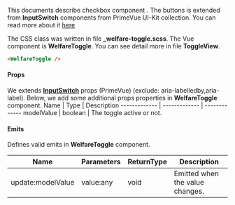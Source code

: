 This documents describe checkbox component . The buttons is extended from **InputSwitch** components from PrimeVue UI-Kit collection.
You can read more about it [here](https://primevue.org/inputswitch/)

The CSS class was written in file **\_welfare-toggle.scss**. The Vue component is **WelfareToggle**.
You can see detail more in file **ToggleView**.

```html
<WelfareToggle />
```

#### Props

We extends [**InputSwitch**](https://primevue.org/inputswitch/) props (PrimeVue) (exclude: aria-labelledby,aria-label). Below, we add some additional props properties in **WelfareToggle** component.
Name | Type | Description
------------- | ------------- | -------------
modelValue | boolean | The toggle active or not.

#### Emits

Defines valid emits in **WelfareToggle** component.

| Name              | Parameters | ReturnType | Description                     |
| ----------------- | ---------- | ---------- | ------------------------------- |
| update:modelValue | value:any  | void       | Emitted when the value changes. |
